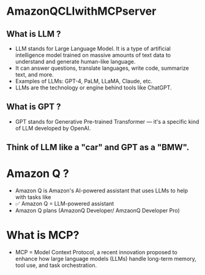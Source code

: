 # AmazonQCLIwithMCPserver

## What is LLM ?
- LLM stands for Large Language Model. It is a type of artificial intelligence model trained on massive amounts of text data to understand and generate human-like language.
- It can answer questions, translate languages, write code, summarize text, and more.
- Examples of LLMs: GPT-4, PaLM, LLaMA, Claude, etc.
- LLMs are the technology or engine behind tools like ChatGPT.


## What is GPT ?
- GPT stands for Generative Pre-trained Transformer — it's a specific kind of LLM developed by OpenAI.


## Think of LLM like a "car" and GPT as a "BMW".


# Amazon Q ?
- Amazon Q is Amazon's AI-powered assistant that uses LLMs to help with tasks like
- ✅ Amazon Q = LLM-powered assistant
- Amazon Q plans (AmazonQ Developer/ AmzaonQ Developer Pro)


# What is MCP?
- MCP = Model Context Protocol, a recent innovation proposed to enhance how large language models (LLMs) handle long-term memory, tool use, and task orchestration.
  

  
